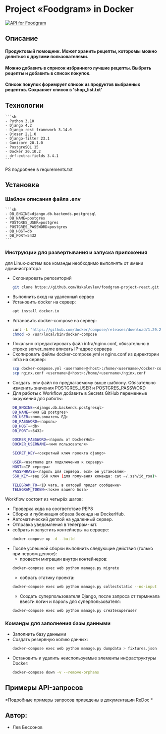 # Project «Foodgram» in Docker

[![API for Foodgram](https://github.com/Oskalovlev/foodgram-project-react/actions/workflows/foodgram_workflow.yml/badge.svg?branch=master)](https://github.com/Oskalovlev/foodgram-project-react/actions/workflows/foodgram_workflow.yml)
## Описание
#### Продуктовый помощник. Может хранить рецепты, которомы можно делиться с другими пользователями. 
#### Можно добавить в сприсок избранного лучшие рецепты. Выбрать рецепты и добавить в список покупок.
#### Список покупок форимрует список из продуктов выбранных рецептов. Сохраняет список в 'shop_list.txt'   

## Технологии
    ```sh
    - Python 3.10
    - Django 4.2
    - Django rest framework 3.14.0
    - Djoser 2.1.0
    - Django-filter 23.1
    - Gunicorn 20.1.0
    - PostgreSQL 15
    - Docker 20.10.2
    - drf-extra-fields 3.4.1
    ```
  PS подробнее в requrements.txt

## Установка
### Шаблон описания файла .env
    ```sh
    - DB_ENGINE=django.db.backends.postgresql
    - DB_NAME=postgres
    - POSTGRES_USER=postgres
    - POSTGRES_PASSWORD=postgres
    - DB_HOST=db
    - DB_PORT=5432
    ```
### Инструкции для развертывания и запуска приложения
для Linux-систем все команды необходимо выполнять от имени администратора
  - Склонировать репозиторий
    ```sh
    git clone https://github.com/Oskalovlev/foodgram-project-react.git
    ```
  - Выполнить вход на удаленный сервер
  - Установить docker на сервер:
    ```sh
    apt install docker.io 
    ```
  - Установить docker-compose на сервер:
    ```sh
    curl -L "https://github.com/docker/compose/releases/download/1.29.2/docker-compose-$(uname -s)-$(uname -m)" -o /usr/local/bin/docker-compose
    chmod +x /usr/local/bin/docker-compose
    ```
  - Локально отредактировать файл infra/nginx.conf, обязательно в строке server_name вписать IP-адрес сервера
  - Скопировать файлы docker-compose.yml и nginx.conf из директории infra на сервер:
    ```sh
    scp docker-compose.yml <username>@<host>:/home/<username>/docker-compose.yml
    scp nginx.conf <username>@<host>:/home/<username>/nginx.conf
    ```
  - Создать .env файл по предлагаемому выше шаблону. Обязательно изменить значения POSTGRES_USER и POSTGRES_PASSWORD
  - Для работы с Workflow добавить в Secrets GitHub переменные окружения для работы:
    ```sh
    DB_ENGINE=<django.db.backends.postgresql>
    DB_NAME=<имя БД postgres>
    DB_USER=<пользователь БД>
    DB_PASSWORD=<пароль>
    DB_HOST=<db>
    DB_PORT=<5432>
    
    DOCKER_PASSWORD=<пароль от DockerHub>
    DOCKER_USERNAME=<имя пользователя>
    
    SECRET_KEY=<секретный ключ проекта django>

    USER=<username для подключения к серверу>
    HOST=<IP сервера>
    PASSPHRASE=<пароль для сервера, если он установлен>
    SSH_KEY=<ваш SSH ключ (для получения команда: cat ~/.ssh/id_rsa)>

    TELEGRAM_TO=<ID чата, в который придет сообщение>
    TELEGRAM_TOKEN=<токен вашего бота>
    ```
Workflow состоит из четырёх шагов:
  - Проверка кода на соответствие PEP8
  - Сборка и публикация образа бекенда на DockerHub.
  - Автоматический деплой на удаленный сервер.
  - Отправка уведомления в телеграм-чат.
  - собрать и запустить контейнеры на сервере:
    ```bash
    docker-compose up -d --build
    ```
  - После успешной сборки выполнить следующие действия (только при первом деплое):
    * провести миграции внутри контейнеров:
    ```bash
    docker-compose exec web python manage.py migrate
    ```
    * собрать статику проекта:
    ```bash
    docker-compose exec web python manage.py collectstatic --no-input
    ```  
    * Создать суперпользователя Django, после запроса от терминала ввести логин и пароль для суперпользователя:
    ```bash
    docker-compose exec web python manage.py createsuperuser
    ```

### Команды для заполнения базы данными
  - Заполнить базу данными
  - Создать резервную копию данных:
    ```bash
    docker-compose exec web python manage.py dumpdata > fixtures.json
    ```
  - Остановить и удалить неиспользуемые элементы инфраструктуры Docker:
    ```bash
    docker-compose down -v --remove-orphans
    ```
## Примеры API-запросов
  *Подробные примеры запросов приведены в документации ReDoc *

## Автор: 
  - Лев Бессонов
